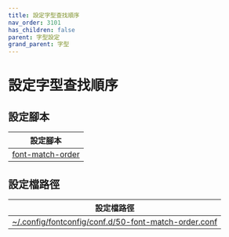 ```yaml
---
title: 設定字型查找順序
nav_order: 3101
has_children: false
parent: 字型設定
grand_parent: 字型
---
```



# 設定字型查找順序


## 設定腳本

| 設定腳本 |
| --- |
| [font-match-order](https://github.com/samwhelp/ultramarine-lxqt-adjustment/tree/main/prototype/main/font-config/font-match-order) |


## 設定檔路徑

| 設定檔路徑 |
| --- |
| [~/.config/fontconfig/conf.d/50-font-match-order.conf](https://github.com/samwhelp/ultramarine-lxqt-adjustment/blob/main/prototype/main/font-config/font-match-order/asset/overlay/etc/skel/.config/fontconfig/conf.d/50-font-match-order.conf) |

